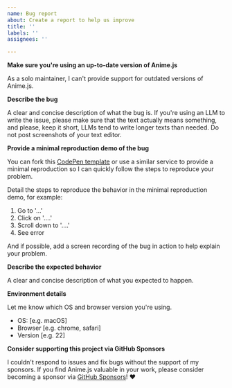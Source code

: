 ```yaml
---
name: Bug report
about: Create a report to help us improve
title: ''
labels: ''
assignees: ''

---
```


**Make sure you're using an up-to-date version of Anime.js**

As a solo maintainer, I can't provide support for outdated versions of Anime.js.

**Describe the bug**

A clear and concise description of what the bug is.
If you're using an LLM to write the issue, please make sure that the text actually means something, and please, keep it short, LLMs tend to write longer texts than needed.
Do not post screenshots of your text editor.

**Provide a minimal reproduction demo of the bug**

You can fork this [CodePen template](https://codepen.io/juliangarnier/pen/pvoGoxR) or use a similar service to provide a minimal reproduction so I can quickly follow the steps to reproduce your problem.

Detail the steps to reproduce the behavior in the minimal reproduction demo, for example:
1. Go to '...'
2. Click on '....'
3. Scroll down to '....'
4. See error

And if possible, add a screen recording of the bug in action to help explain your problem.

**Describe the expected behavior**

A clear and concise description of what you expected to happen.

**Environment details**

Let me know which OS and browser version you're using.
 - OS: [e.g. macOS]
 - Browser [e.g. chrome, safari]
 - Version [e.g. 22]

**Consider supporting this project via GitHub Sponsors**

I couldn't respond to issues and fix bugs without the support of my sponsors. If you find Anime.js valuable in your work, please consider becoming a sponsor via [GitHub Sponsors](https://github.com/sponsors/juliangarnier)! ❤️
